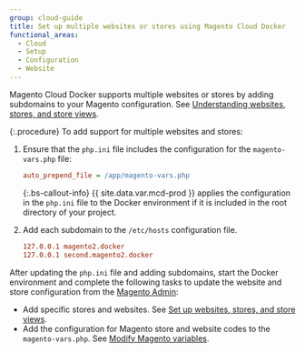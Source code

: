 ```yaml
---
group: cloud-guide
title: Set up multiple websites or stores using Magento Cloud Docker
functional_areas:
  - Cloud
  - Setup
  - Configuration
  - Website
---
```


Magento Cloud Docker supports multiple websites or stores by adding subdomains to your Magento configuration. See [Understanding websites, stores, and store views][].

{:.procedure}
To add support for multiple websites and stores:

1. Ensure that the `php.ini` file includes the configuration for the `magento-vars.php` file:

   ```ini
   auto_prepend_file = /app/magento-vars.php
   ```

   {:.bs-callout-info}
   {{ site.data.var.mcd-prod }} applies the configuration in the `php.ini` file to the Docker environment if it is included in the root directory of your project.

1. Add each subdomain to the `/etc/hosts` configuration file.

   ```conf
   127.0.0.1 magento2.docker
   127.0.0.1 second.magento2.docker
   ```

After updating the `php.ini` file and adding subdomains, start the Docker environment and complete the following tasks to update the website and store configuration from the [Magento Admin](https://glossary.magento.com/magento-admin):

-  Add specific stores and websites. See [Set up websites, stores, and store views][].
-  Add the configuration for Magento store and website codes to the  `magento-vars.php`. See [Modify Magento variables][].

<!--Link definitions-->

[Modify Magento variables]: {{site.baseurl}}/cloud/project/project-multi-sites.html#modify-magento-variables
[Understanding websites, stores, and store views]: {{site.baseurl}}/cloud/configure/configure-best-practices.html#sites
[Set up websites, stores, and store views]: {{site.baseurl}}/guides/v2.4/config-guide/multi-site/ms_websites.html
